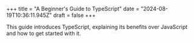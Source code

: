 +++
title = "A Beginner's Guide to TypeScript"
date = "2024-08-19T10:36:11.945Z"
draft = false
+++

  This guide introduces TypeScript, explaining its benefits over JavaScript and how to get started with it.
        